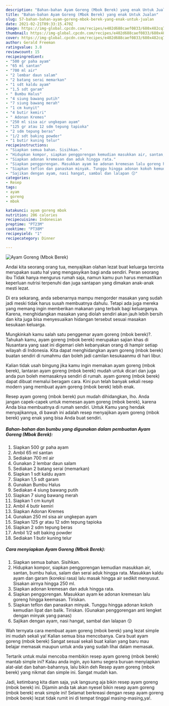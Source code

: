 ```yaml
---
description: "Bahan-bahan Ayam Goreng (Mbok Berek) yang enak Untuk Jualan"
title: "Bahan-bahan Ayam Goreng (Mbok Berek) yang enak Untuk Jualan"
slug: 57-bahan-bahan-ayam-goreng-mbok-berek-yang-enak-untuk-jualan
date: 2021-02-21T09:33:15.470Z
image: https://img-global.cpcdn.com/recipes/e402d688caef0833/680x482cq70/ayam-goreng-mbok-berek-foto-resep-utama.jpg
thumbnail: https://img-global.cpcdn.com/recipes/e402d688caef0833/680x482cq70/ayam-goreng-mbok-berek-foto-resep-utama.jpg
cover: https://img-global.cpcdn.com/recipes/e402d688caef0833/680x482cq70/ayam-goreng-mbok-berek-foto-resep-utama.jpg
author: Gerald Freeman
ratingvalue: 3.8
reviewcount: 15
recipeingredient:
- "500 gr paha ayam"
- "65 ml santan"
- "700 ml air"
- "2 lembar daun salam"
- "2 batang serai memarkan"
- "1 sdt kaldu ayam"
- "1,5 sdt garam"
- " Bumbu Halus"
- "4 siung bawang putih"
- "7 siung bawang merah"
- "1 cm kunyit"
- "4 butir kemiri"
- " Adonan Kremes"
- "250 ml sisa air ungkepan ayam"
- "125 gr atau 12 sdm tepung tapioka"
- "2 sdm tepung beras"
- "1/2 sdt baking powder"
- "1 butir kuning telur"
recipeinstructions:
- "Siapkan semua bahan. Sisihkan."
- "Hidupkan kompor, siapkan penggorengan kemudian masukkan air, santan, bumbu halus, salam dan serai aduk hingga rata. Masukkan kaldu ayam dan garam (koreksi rasa) lalu masak hingga air sedikit menyusut. Sisakan airnya hingga 250 ml."
- "Siapkan adonan kremesan dan aduk hingga rata."
- "Siapkan penggorengan. Masukkan ayam ke adonan kremesan lalu goreng hingga keemasan. Tiriskan."
- "Siapkan teflon dan panaskan minyak. Tunggu hingga adonan kokoh kemudian lipat dan balik. Tiriskan. (Gunakan penggorengan anti lengket dengan minyak yang panas)"
- "Sajikan dengan ayam, nasi hangat, sambal dan lalapan 😗"
categories:
- Resep
tags:
- ayam
- goreng
- mbok

katakunci: ayam goreng mbok 
nutrition: 206 calories
recipecuisine: Indonesian
preptime: "PT23M"
cooktime: "PT38M"
recipeyield: "1"
recipecategory: Dinner

---
```



![Ayam Goreng (Mbok Berek)](https://img-global.cpcdn.com/recipes/e402d688caef0833/680x482cq70/ayam-goreng-mbok-berek-foto-resep-utama.jpg)

Andai kita seorang orang tua, menyajikan olahan lezat buat keluarga tercinta merupakan suatu hal yang mengasyikan bagi anda sendiri. Peran seorang ibu Tidak hanya mengurus rumah saja, namun kamu pun harus memastikan keperluan nutrisi terpenuhi dan juga santapan yang dimakan anak-anak mesti lezat.

Di era  sekarang, anda sebenarnya mampu mengorder masakan yang sudah jadi meski tidak harus susah membuatnya dahulu. Tetapi ada juga mereka yang memang ingin memberikan makanan yang terbaik bagi keluarganya. Karena, menghidangkan masakan yang diolah sendiri akan jauh lebih bersih dan kita juga bisa menyesuaikan hidangan tersebut sesuai masakan kesukaan keluarga. 



Mungkinkah kamu salah satu penggemar ayam goreng (mbok berek)?. Tahukah kamu, ayam goreng (mbok berek) merupakan sajian khas di Nusantara yang saat ini digemari oleh kebanyakan orang di hampir setiap wilayah di Indonesia. Kita dapat menghidangkan ayam goreng (mbok berek) buatan sendiri di rumahmu dan boleh jadi camilan kesukaanmu di hari libur.

Kalian tidak usah bingung jika kamu ingin memakan ayam goreng (mbok berek), lantaran ayam goreng (mbok berek) mudah untuk dicari dan juga anda pun boleh memasaknya sendiri di rumah. ayam goreng (mbok berek) dapat dibuat memalui beragam cara. Kini pun telah banyak sekali resep modern yang membuat ayam goreng (mbok berek) lebih enak.

Resep ayam goreng (mbok berek) pun mudah dihidangkan, lho. Anda jangan capek-capek untuk memesan ayam goreng (mbok berek), karena Anda bisa membuatnya di rumah sendiri. Untuk Kamu yang hendak menyajikannya, di bawah ini adalah resep menyajikan ayam goreng (mbok berek) yang enak yang bisa Anda buat sendiri.

<!--inarticleads1-->

##### Bahan-bahan dan bumbu yang digunakan dalam pembuatan Ayam Goreng (Mbok Berek):

1. Siapkan 500 gr paha ayam
1. Ambil 65 ml santan
1. Sediakan 700 ml air
1. Gunakan 2 lembar daun salam
1. Sediakan 2 batang serai (memarkan)
1. Siapkan 1 sdt kaldu ayam
1. Siapkan 1,5 sdt garam
1. Gunakan  Bumbu Halus
1. Sediakan 4 siung bawang putih
1. Siapkan 7 siung bawang merah
1. Siapkan 1 cm kunyit
1. Ambil 4 butir kemiri
1. Siapkan  Adonan Kremes
1. Gunakan 250 ml sisa air ungkepan ayam
1. Siapkan 125 gr atau 12 sdm tepung tapioka
1. Siapkan 2 sdm tepung beras
1. Ambil 1/2 sdt baking powder
1. Sediakan 1 butir kuning telur




<!--inarticleads2-->

##### Cara menyiapkan Ayam Goreng (Mbok Berek):

1. Siapkan semua bahan. Sisihkan.
1. Hidupkan kompor, siapkan penggorengan kemudian masukkan air, santan, bumbu halus, salam dan serai aduk hingga rata. Masukkan kaldu ayam dan garam (koreksi rasa) lalu masak hingga air sedikit menyusut. Sisakan airnya hingga 250 ml.
1. Siapkan adonan kremesan dan aduk hingga rata.
1. Siapkan penggorengan. Masukkan ayam ke adonan kremesan lalu goreng hingga keemasan. Tiriskan.
1. Siapkan teflon dan panaskan minyak. Tunggu hingga adonan kokoh kemudian lipat dan balik. Tiriskan. (Gunakan penggorengan anti lengket dengan minyak yang panas)
1. Sajikan dengan ayam, nasi hangat, sambal dan lalapan 😗




Wah ternyata cara membuat ayam goreng (mbok berek) yang lezat simple ini mudah sekali ya! Kalian semua bisa mencobanya. Cara buat ayam goreng (mbok berek) Sangat sesuai sekali buat kalian yang baru mau belajar memasak maupun untuk anda yang sudah lihai dalam memasak.

Tertarik untuk mulai mencoba membikin resep ayam goreng (mbok berek) mantab simple ini? Kalau anda ingin, ayo kamu segera buruan menyiapkan alat-alat dan bahan-bahannya, lalu bikin deh Resep ayam goreng (mbok berek) yang nikmat dan simple ini. Sangat mudah kan. 

Jadi, ketimbang kita diam saja, yuk langsung aja bikin resep ayam goreng (mbok berek) ini. Dijamin anda tak akan nyesel bikin resep ayam goreng (mbok berek) enak simple ini! Selamat berkreasi dengan resep ayam goreng (mbok berek) lezat tidak rumit ini di tempat tinggal masing-masing,ya!.

